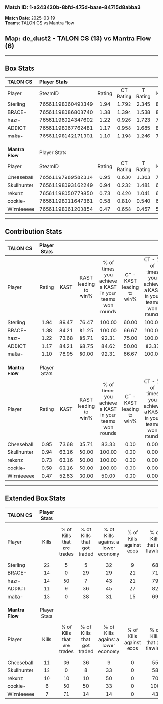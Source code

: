 ### Match ID: 1-a243420b-8bfd-475d-baae-84715d8abba3  
**Match Date**: 2025-03-19  
**Teams**: TALON CS vs Mantra Flow  

## **Map**: de_dust2 - TALON CS (13) vs Mantra Flow (6)  
---  

## Box Stats  

| **TALON CS**    | Player Stats      |        |           |          |       |       |       |         |        |      |     |
| :- | :- | :-: | :-: | :-: | :-: | :-: | :-: | :-: | :-: | :-: | :-: |
| Player          | SteamID           | Rating | CT Rating | T Rating | KAST  |  ADR  | Kills | Assists | Deaths | K/D  | HS% |
| Sterling        | 76561198060490349 |  1.94  |   1.792   |  2.345   | 89.47 | 114.4 |  22   |    5    |   6    | 3.67 | 45  |
| BRACE-          | 76561198086803740 |  1.38  |   1.394   |  1.538   | 84.21 | 83.6  |  14   |    4    |   8    | 1.75 | 64  |
| hazr-           | 76561198024347602 |  1.22  |   0.926   |  1.723   | 73.68 | 61.2  |  14   |    2    |   8    | 1.75 | 50  |
| ADDICT          | 76561198067762481 |  1.17  |   0.958   |  1.685   | 84.21 | 70.9  |  11   |    9    |   10   | 1.10 | 54  |
| malta-          | 76561198142171301 |  1.10  |   1.198   |  1.246   | 78.95 | 73.6  |  13   |    6    |   14   | 0.93 | 38  |
|                 |                   |        |           |          |       |       |       |         |        |      |     |
|                 |                   |        |           |          |       |       |       |         |        |      |     |
|                 |                   |        |           |          |       |       |       |         |        |      |     |
| **Mantra Flow** | Player Stats      |        |           |          |       |       |       |         |        |      |     |
| Player          | SteamID           | Rating | CT Rating | T Rating | KAST  |  ADR  | Kills | Assists | Deaths | K/D  | HS% |
| Cheeseball      | 76561197989582314 |  0.95  |   0.630   |  1.363   | 73.68 | 77.4  |  11   |    4    |   15   | 0.73 | 45  |
| Skullhunter     | 76561198093162249 |  0.94  |   0.232   |  1.481   | 63.16 | 74.9  |  12   |    4    |   14   | 0.86 | 66  |
| rekonz          | 76561198050779850 |  0.73  |   0.420   |  1.041   | 63.16 | 52.0  |  10   |    1    |   15   | 0.67 | 50  |
| cookie-         | 76561198011647361 |  0.58  |   0.810   |  0.540   | 63.16 | 50.0  |   6   |    4    |   14   | 0.43 | 50  |
| Winnieeeee      | 76561198061200854 |  0.47  |   0.658   |  0.457   | 52.63 | 46.6  |   7   |    2    |   16   | 0.44 | 42  |
---  

## Contribution Stats  

| **TALON CS**    | Player Stats |       |                      |                                                        |                           |                                                             |                          |                                                            |
| :- | :-: | :-: | :-: | :-: | :-: | :-: | :-: | :-: |
| Player          |    Rating    | KAST  | KAST leading to win% | % of times you achieve a KAST in your teams won rounds | CT - KAST leading to win% | CT - % of times you achieve a KAST in your teams won rounds | T - KAST leading to win% | T - % of times you achieve a KAST in your teams won rounds |
| Sterling        |     1.94     | 89.47 |        76.47         |                         100.00                         |           60.00           |                           100.00                            |          100.00          |                           100.00                           |
| BRACE-          |     1.38     | 84.21 |        81.25         |                         100.00                         |           66.67           |                           100.00                            |          100.00          |                           100.00                           |
| hazr-           |     1.22     | 73.68 |        85.71         |                         92.31                          |           75.00           |                           100.00                            |          100.00          |                           85.71                            |
| ADDICT          |     1.17     | 84.21 |        68.75         |                         84.62                          |           50.00           |                            83.33                            |          100.00          |                           85.71                            |
| malta-          |     1.10     | 78.95 |        80.00         |                         92.31                          |           66.67           |                           100.00                            |          100.00          |                           85.71                            |
|                 |              |       |                      |                                                        |                           |                                                             |                          |                                                            |
|                 |              |       |                      |                                                        |                           |                                                             |                          |                                                            |
|                 |              |       |                      |                                                        |                           |                                                             |                          |                                                            |
| **Mantra Flow** | Player Stats |       |                      |                                                        |                           |                                                             |                          |                                                            |
| Player          |    Rating    | KAST  | KAST leading to win% | % of times you achieve a KAST in your teams won rounds | CT - KAST leading to win% | CT - % of times you achieve a KAST in your teams won rounds | T - KAST leading to win% | T - % of times you achieve a KAST in your teams won rounds |
| Cheeseball      |     0.95     | 73.68 |        35.71         |                         83.33                          |           0.00            |                            0.00                             |          55.56           |                           83.33                            |
| Skullhunter     |     0.94     | 63.16 |        50.00         |                         100.00                         |           0.00            |                            0.00                             |          66.67           |                           100.00                           |
| rekonz          |     0.73     | 63.16 |        50.00         |                         100.00                         |           0.00            |                            0.00                             |          66.67           |                           100.00                           |
| cookie-         |     0.58     | 63.16 |        50.00         |                         100.00                         |           0.00            |                            0.00                             |          85.71           |                           100.00                           |
| Winnieeeee      |     0.47     | 52.63 |        30.00         |                         50.00                          |           0.00            |                            0.00                             |          60.00           |                           50.00                            |
---  

## Extended Box Stats  

| **TALON CS**    | Player Stats |                            |                            |                                    |                         |                              |                                 |        |                             |                                     |                          |                               |                            |
| :- | :-: | :-: | :-: | :-: | :-: | :-: | :-: | :-: | :-: | :-: | :-: | :-: | :-: |
| Player          |    Kills     | % of Kills that are trades | % of Kills that got traded | % of Kills against a lower economy | % of Kills against ecos | % of Kills that are flawless | % of Kills that are close duels | Deaths | % of Deaths that get traded | % of Deaths against a lower economy | % of Deaths against ecos | % of Deaths that are flawless | % of Deaths that are close |
| Sterling        |      22      |             5              |             5              |                 32                 |            9            |              68              |                5                |   6    |             33              |                 33                  |            17            |              67               |             0              |
| BRACE-          |      14      |             0              |             29             |                 29                 |           21            |              71              |                7                |   8    |             25              |                 25                  |            25            |              63               |             0              |
| hazr-           |      14      |             50             |             7              |                 43                 |           21            |              79              |                0                |   8    |              0              |                 25                  |            25            |              75               |             0              |
| ADDICT          |      11      |             9              |             36             |                 45                 |           27            |              82              |                9                |   10   |             20              |                 20                  |            20            |              70               |             0              |
| malta-          |      13      |             0              |             38             |                 31                 |           15            |              69              |                8                |   14   |             29              |                 29                  |            14            |              50               |             0              |
|                 |              |                            |                            |                                    |                         |                              |                                 |        |                             |                                     |                          |                               |                            |
|                 |              |                            |                            |                                    |                         |                              |                                 |        |                             |                                     |                          |                               |                            |
|                 |              |                            |                            |                                    |                         |                              |                                 |        |                             |                                     |                          |                               |                            |
| **Mantra Flow** | Player Stats |                            |                            |                                    |                         |                              |                                 |        |                             |                                     |                          |                               |                            |
| Player          |    Kills     | % of Kills that are trades | % of Kills that got traded | % of Kills against a lower economy | % of Kills against ecos | % of Kills that are flawless | % of Kills that are close duels | Deaths | % of Deaths that get traded | % of Deaths against a lower economy | % of Deaths against ecos | % of Deaths that are flawless | % of Deaths that are close |
| Cheeseball      |      11      |             36             |             36             |                 9                  |            0            |              55              |                0                |   15   |             33              |                 20                  |            0             |              60               |             7              |
| Skullhunter     |      12      |             0              |             8              |                 33                 |            0            |              58              |                0                |   14   |             21              |                 21                  |            0             |              64               |             7              |
| rekonz          |      10      |             10             |             10             |                 50                 |            0            |              70              |                0                |   15   |             20              |                 20                  |            0             |              80               |             0              |
| cookie-         |      6       |             50             |             50             |                 33                 |            0            |             100              |                0                |   14   |             14              |                 21                  |            0             |              79               |             14             |
| Winnieeeee      |      7       |             71             |             14             |                 14                 |            0            |              43              |                0                |   16   |             13              |                 25                  |            0             |              81               |             0              |
